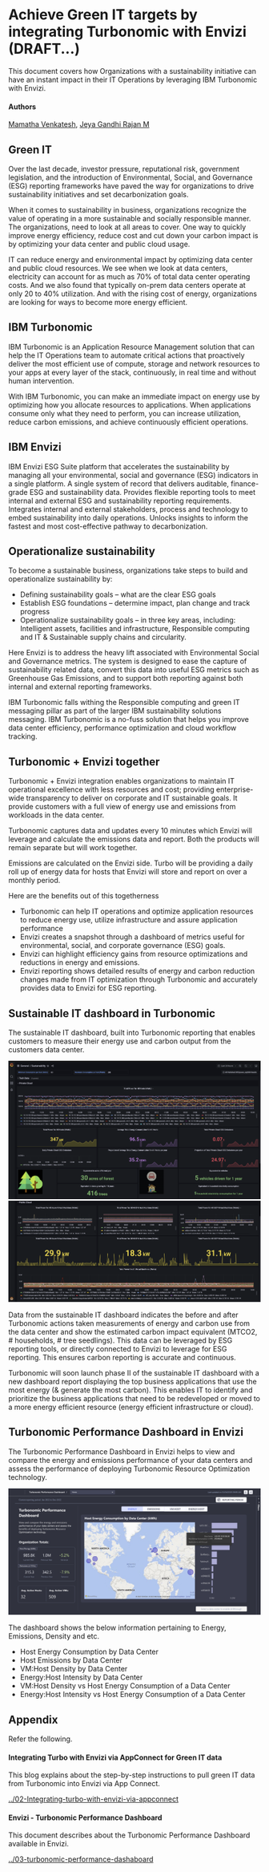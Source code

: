 # Achieve Green IT targets by integrating Turbonomic with Envizi (DRAFT...)

This document covers how Organizations with a sustainability initiative can have an instant impact in their IT Operations by leveraging IBM Turbonomic with Envizi. 


#### Authors
 [Mamatha Venkatesh](https://community.ibm.com/community/user/envirintel/network/members/profile?UserKey=813a3553-d5cc-4b76-9970-ed40f865cb31), [Jeya Gandhi Rajan M](https://community.ibm.com/community/user/envirintel/people/jeya-gandhi-rajan-m1)


## Green IT

Over the last decade, investor pressure, reputational risk, government legislation, and the introduction of Environmental, Social, and Governance (ESG) reporting frameworks have paved the way for organizations to drive sustainability initiatives and set decarbonization goals. 

When it comes to sustainability in business, organizations recognize the value of operating in a more sustainable and socially responsible manner.  The organizations, need to look at all areas to cover. One way to quickly improve energy efficiency, reduce cost and cut down your carbon impact is by optimizing your data center and public cloud usage. 

IT can reduce energy and environmental impact by optimizing data center and public cloud resources. We see when we look at data centers, electricity can account for as much as 70% of total data center operating costs. And we also found that typically on-prem data centers operate at only 20 to 40% utilization.  And with the rising cost of energy, organizations are looking for ways to become more energy efficient.

## IBM Turbonomic

IBM Turbonomic is an Application Resource Management solution that can help the IT Operations team to automate critical actions that proactively deliver the most efficient use of compute, storage and network resources to your apps at every layer of the stack, continuously, in real time and without human intervention. 

With IBM Turbonomic, you can make an immediate impact on energy use by optimizing how you allocate resources to applications. When applications consume only what they need to perform, you can increase utilization, reduce carbon emissions, and achieve continuously efficient operations. 

## IBM Envizi

IBM Envizi ESG Suite platform that accelerates the sustainability by managing all your environmental, social and governance (ESG) indicators in a single platform. A single system of record that delivers auditable, finance-grade ESG and sustainability data. Provides flexible reporting tools to meet internal and external ESG and sustainability reporting requirements. Integrates internal and external stakeholders, process and technology to embed sustainability into daily operations. Unlocks insights to inform the fastest and most cost-effective pathway to decarbonization.

## Operationalize sustainability 

To become a sustainable business, organizations take steps to build and operationalize sustainability by:
- Defining sustainability goals – what are the clear ESG goals 
- Establish ESG foundations – determine impact, plan change and track progress 
- Operationalize sustainability goals – in three key areas, including: Intelligent assets, facilities and infrastructure, Responsible computing and IT & Sustainable supply chains and circularity. 

Here Envizi is to address the heavy lift associated with Environmental Social and Governance metrics.  The system is designed to ease the capture of sustainability related data, convert this data into useful ESG metrics such as Greenhouse Gas Emissions, and to support both reporting against both internal and external reporting frameworks.  

IBM Turbonomic falls withing the Responsible computing and green IT messaging pillar as part of the larger IBM sustainability solutions messaging. IBM Turbonomic is a no-fuss solution that helps you improve data center efficiency, performance optimization and cloud workflow tracking. 


## Turbonomic + Envizi together

Turbonomic + Envizi integration enables organizations to maintain IT operational excellence with less resources and cost; providing enterprise-wide transparency to deliver on corporate and IT sustainable goals. It provide customers with a full view of energy use and emissions from workloads in the data center.

Turbonomic captures data and updates every 10 minutes which Envizi will leverage and calculate the emissions data and report. Both the products will remain separate but will work together.

Emissions are calculated on the Envizi side. Turbo will be providing a daily roll up of energy data for hosts that Envizi will store and report on over a monthly period.

Here are the benefits out of this togetherness

- Turbonomic can help IT operations and optimize application resources to reduce energy use, utilize infrastructure and assure application performance
- Envizi creates a snapshot through a dashboard of metrics useful for environmental, social, and corporate governance (ESG) goals.
- Envizi can highlight efficiency gains from resource optimizations and reductions in energy and emissions.
- Envizi reporting shows detailed results of energy and carbon reduction changes made from IT optimization through Turbonomic and accurately provides data to Envizi for ESG reporting.

## Sustainable IT dashboard in Turbonomic

The sustainable IT dashboard, built into Turbonomic reporting that enables customers to measure their energy use and carbon output from the customers data center.

<img src="images/image1.png">
<img src="images/image2.png">


Data from the sustainable IT dashboard indicates the before and after Turbonomic actions taken measurements of energy and carbon use from the data center and show the estimated carbon impact equivalent (MTCO2, # households, # tree seedlings). This data can be leveraged by ESG reporting tools, or directly connected to Envizi to leverage for ESG reporting. This ensures carbon reporting is accurate and continuous.

Turbonomic will soon launch phase II of the sustainable IT dashboard with a new dashboard report displaying the top business applications that use the most energy (& generate the most carbon). This enables IT to identify and prioritize the business applications that need to be redeveloped or moved to a more energy efficient resource (energy efficient infrastructure or cloud).

## Turbonomic Performance Dashboard in Envizi

The Turbonomic Performance Dashboard in Envizi helps to view and compare the energy and emissions performance of your data centers and assess the performance of deploying Turbonomic Resource Optimization technology.

<img src="images/image3.png">

The dashboard shows the below information pertaining to Energy, Emissions, Density and etc.
- Host Energy Consumption by Data Center
- Host Emissions by Data Center
- VM:Host Density by Data Center
- Energy:Host Intensity by Data Center
- VM:Host Density vs Host Energy Consumption of a Data Center
- Energy:Host Intensity vs Host Energy Consumption of a Data Center


## Appendix

Refer the following.

#### Integrating Turbo with Envizi via AppConnect for Green IT data

This blog explains about the step-by-step instructions to pull green IT data from Turbonomic into Envizi via App Connect.

[../02-Integrating-turbo-with-envizi-via-appconnect](../02-Integrating-turbo-with-envizi-via-appconnect/)


#### Envizi - Turbonomic Performance Dashboard 

This document describes about the Turbonomic Performance Dashboard available in Envizi.

[../03-turbonomic-performance-dashaboard](../03-turbonomic-performance-dashaboard/)